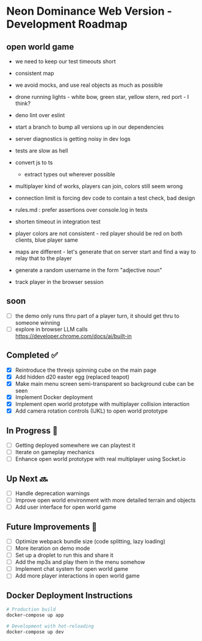 # Neon Dominance Web Version - Development Roadmap

## open world game

* we need to keep our test timeouts short
* consistent map
* we avoid mocks, and use real objects as much as possible

* drone running lights - white bow, green star, yellow stern, red port - I think?

* deno lint over eslint
* start a branch to bump all versions up in our dependencies
* server diagnostics is getting noisy in dev logs
* tests are slow as hell

* convert js to ts
  * extract types out wherever possible

* multiplayer kind of works, players can join, colors still seem wrong
* connection limit is forcing dev code to contain a test check, bad design
* rules.md : prefer assertions over console.log in tests
* shorten timeout in integration test
* player colors are not consistent - red player should be red on both clients, blue player same
* maps are different - let's generate that on server start and find a way to relay that to the player
* generate a random username in the form "adjective noun"
* track player in the browser session

## soon

* [ ] the demo only runs thru part of a player turn, it should get thru to someone winning
* [ ] explore in browser LLM calls https://developer.chrome.com/docs/ai/built-in

## Completed ✅
* [x] Reintroduce the threejs spinning cube on the main page
* [x] Add hidden d20 easter egg (replaced teapot)
* [x] Make main menu screen semi-transparent so background cube can be seen
* [x] Implement Docker deployment
* [x] Implement open world prototype with multiplayer collision interaction
* [x] Add camera rotation controls (IJKL) to open world prototype

## In Progress 🚀
* [ ] Getting deployed somewhere we can playtest it
* [ ] Iterate on gameplay mechanics
* [ ] Enhance open world prototype with real multiplayer using Socket.io

## Up Next 🔜
* [ ] Handle deprecation warnings
* [ ] Improve open world environment with more detailed terrain and objects
* [ ] Add user interface for open world game

## Future Improvements 📝
* [ ] Optimize webpack bundle size (code splitting, lazy loading)
* [ ] More iteration on demo mode
* [ ] Set up a droplet to run this and share it
* [ ] Add the mp3s and play them in the menu somehow
* [ ] Implement chat system for open world game
* [ ] Add more player interactions in open world game

## Docker Deployment Instructions
```bash
# Production build
docker-compose up app

# Development with hot-reloading
docker-compose up dev
```